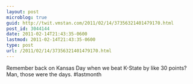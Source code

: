 ```yaml
---
layout: post
microblog: true
guid: http://twit.vmstan.com/2011/02/14/37356321401479170.html
post_id: 3044144
date: 2011-02-14T21:43:35-0600
lastmod: 2011-02-14T21:43:35-0600
type: post
url: /2011/02/14/37356321401479170.html
---
```

Remember back on Kansas Day when we beat K-State by like 30 points? Man, those were the days. #lastmonth
